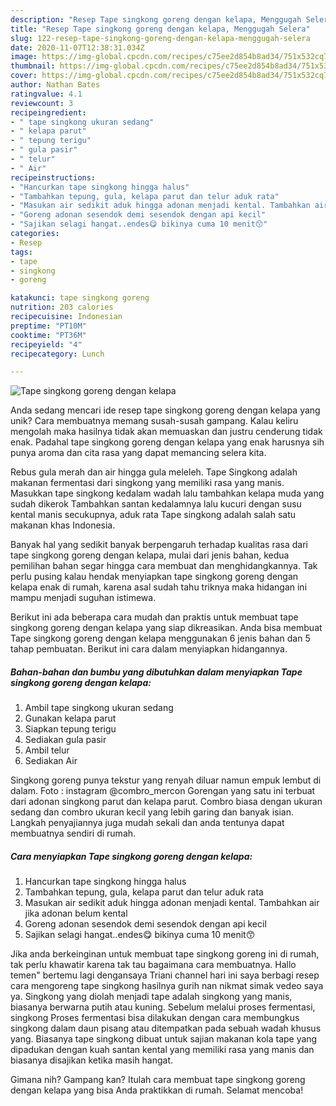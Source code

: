 ```yaml
---
description: "Resep Tape singkong goreng dengan kelapa, Menggugah Selera"
title: "Resep Tape singkong goreng dengan kelapa, Menggugah Selera"
slug: 122-resep-tape-singkong-goreng-dengan-kelapa-menggugah-selera
date: 2020-11-07T12:38:31.034Z
image: https://img-global.cpcdn.com/recipes/c75ee2d854b8ad34/751x532cq70/tape-singkong-goreng-dengan-kelapa-foto-resep-utama.jpg
thumbnail: https://img-global.cpcdn.com/recipes/c75ee2d854b8ad34/751x532cq70/tape-singkong-goreng-dengan-kelapa-foto-resep-utama.jpg
cover: https://img-global.cpcdn.com/recipes/c75ee2d854b8ad34/751x532cq70/tape-singkong-goreng-dengan-kelapa-foto-resep-utama.jpg
author: Nathan Bates
ratingvalue: 4.1
reviewcount: 3
recipeingredient:
- " tape singkong ukuran sedang"
- " kelapa parut"
- " tepung terigu"
- " gula pasir"
- " telur"
- " Air"
recipeinstructions:
- "Hancurkan tape singkong hingga halus"
- "Tambahkan tepung, gula, kelapa parut dan telur aduk rata"
- "Masukan air sedikit aduk hingga adonan menjadi kental. Tambahkan air jika adonan belum kental"
- "Goreng adonan sesendok demi sesendok dengan api kecil"
- "Sajikan selagi hangat..endes😋 bikinya cuma 10 menit😙"
categories:
- Resep
tags:
- tape
- singkong
- goreng

katakunci: tape singkong goreng 
nutrition: 203 calories
recipecuisine: Indonesian
preptime: "PT10M"
cooktime: "PT36M"
recipeyield: "4"
recipecategory: Lunch

---
```



![Tape singkong goreng dengan kelapa](https://img-global.cpcdn.com/recipes/c75ee2d854b8ad34/751x532cq70/tape-singkong-goreng-dengan-kelapa-foto-resep-utama.jpg)

Anda sedang mencari ide resep tape singkong goreng dengan kelapa yang unik? Cara membuatnya memang susah-susah gampang. Kalau keliru mengolah maka hasilnya tidak akan memuaskan dan justru cenderung tidak enak. Padahal tape singkong goreng dengan kelapa yang enak harusnya sih punya aroma dan cita rasa yang dapat memancing selera kita.

Rebus gula merah dan air hingga gula meleleh. Tape Singkong adalah makanan fermentasi dari singkong yang memiliki rasa yang manis. Masukkan tape singkong kedalam wadah lalu tambahkan kelapa muda yang sudah dikerok Tambahkan santan kedalamnya lalu kucuri dengan susu kental manis secukupnya, aduk rata Tape singkong adalah salah satu makanan khas Indonesia.

Banyak hal yang sedikit banyak berpengaruh terhadap kualitas rasa dari tape singkong goreng dengan kelapa, mulai dari jenis bahan, kedua pemilihan bahan segar hingga cara membuat dan menghidangkannya. Tak perlu pusing kalau hendak menyiapkan tape singkong goreng dengan kelapa enak di rumah, karena asal sudah tahu triknya maka hidangan ini mampu menjadi suguhan istimewa.


Berikut ini ada beberapa cara mudah dan praktis untuk membuat tape singkong goreng dengan kelapa yang siap dikreasikan. Anda bisa membuat Tape singkong goreng dengan kelapa menggunakan 6 jenis bahan dan 5 tahap pembuatan. Berikut ini cara dalam menyiapkan hidangannya.

<!--inarticleads1-->

##### Bahan-bahan dan bumbu yang dibutuhkan dalam menyiapkan Tape singkong goreng dengan kelapa:

1. Ambil  tape singkong ukuran sedang
1. Gunakan  kelapa parut
1. Siapkan  tepung terigu
1. Sediakan  gula pasir
1. Ambil  telur
1. Sediakan  Air


Singkong goreng punya tekstur yang renyah diluar namun empuk lembut di dalam. Foto : instagram @combro_mercon Gorengan yang satu ini terbuat dari adonan singkong parut dan kelapa parut. Combro biasa dengan ukuran sedang dan combro ukuran kecil yang lebih garing dan banyak isian. Langkah penyajiannya juga mudah sekali dan anda tentunya dapat membuatnya sendiri di rumah. 

<!--inarticleads2-->

##### Cara menyiapkan Tape singkong goreng dengan kelapa:

1. Hancurkan tape singkong hingga halus
1. Tambahkan tepung, gula, kelapa parut dan telur aduk rata
1. Masukan air sedikit aduk hingga adonan menjadi kental. Tambahkan air jika adonan belum kental
1. Goreng adonan sesendok demi sesendok dengan api kecil
1. Sajikan selagi hangat..endes😋 bikinya cuma 10 menit😙


Jika anda berkeinginan untuk membuat tape singkong goreng ini di rumah, tak perlu khawatir karena tak tau bagaimana cara membuatnya. Hallo temen&#34; bertemu lagi dengansaya Triani channel hari ini saya berbagi resep cara mengoreng tape singkong hasilnya gurih nan nikmat simak vedeo saya ya. Singkong yang diolah menjadi tape adalah singkong yang manis, biasanya berwarna putih atau kuning. Sebelum melalui proses fermentasi, singkong Proses fermentasi bisa dilakukan dengan cara membungkus singkong dalam daun pisang atau ditempatkan pada sebuah wadah khusus yang. Biasanya tape singkong dibuat untuk sajian makanan kola tape yang dipadukan dengan kuah santan kental yang memiliki rasa yang manis dan biasanya disajikan ketika masih hangat. 

Gimana nih? Gampang kan? Itulah cara membuat tape singkong goreng dengan kelapa yang bisa Anda praktikkan di rumah. Selamat mencoba!
